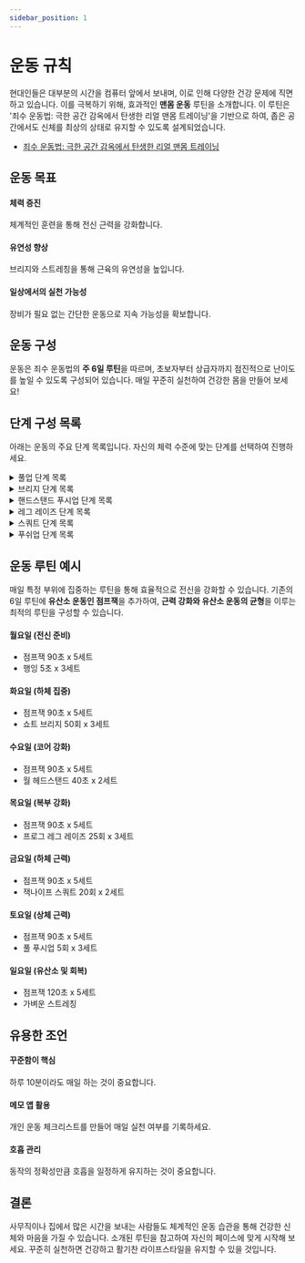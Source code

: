 ```yaml
---
sidebar_position: 1
---
```


# 운동 규칙

현대인들은 대부분의 시간을 컴퓨터 앞에서 보내며, 이로 인해 다양한 건강 문제에 직면하고 있습니다. 이를 극복하기 위해, 효과적인 **맨몸 운동** 루틴을 소개합니다. 이 루틴은 '죄수 운동법: 극한 공간 감옥에서 탄생한 리얼 맨몸 트레이닝'을 기반으로 하여, 좁은 공간에서도 신체를 최상의 상태로 유지할 수 있도록 설계되었습니다.

- [죄수 운동법: 극한 공간 감옥에서 탄생한 리얼 맨몸 트레이닝](https://www.coupang.com/vp/products/15215468?itemId=62603081&vendorItemId=3103704052)

## 운동 목표

#### 체력 증진

체계적인 훈련을 통해 전신 근력을 강화합니다.

#### 유연성 향상

브리지와 스트레칭을 통해 근육의 유연성을 높입니다.

#### 일상에서의 실천 가능성

장비가 필요 없는 간단한 운동으로 지속 가능성을 확보합니다.

## 운동 구성

운동은 죄수 운동법의 **주 6일 루틴**을 따르며, 초보자부터 상급자까지 점진적으로 난이도를 높일 수 있도록 구성되어 있습니다. 매일 꾸준히 실천하여 건강한 몸을 만들어 보세요!

## 단계 구성 목록

아래는 운동의 주요 단계 목록입니다. 자신의 체력 수준에 맞는 단계를 선택하여 진행하세요.

<details>
<summary>풀업 단계 목록</summary>

#### 1단계: 수직 풀업

- **초보자**: 10회 1세트
- **중급자**: 20회 2세트
- **상급자**: 40회 3세트

#### 2단계: 수평 풀업

- **초보자**: 10회 1세트
- **중급자**: 20회 2세트
- **상급자**: 30회 3세트

#### 3단계: 잭나이프 풀업

- **초보자**: 10회 1세트
- **중급자**: 15회 2세트
- **상급자**: 20회 3세트

#### 4단계: 하프 풀업

- **초보자**: 8회 1세트
- **중급자**: 11회 2세트
- **상급자**: 15회 2세트

#### 5단계: 풀 풀업

- **초보자**: 5회 1세트
- **중급자**: 8회 2세트
- **상급자**: 10회 2세트

#### 6단계: 클로즈 풀업

- **초보자**: 5회 1세트
- **중급자**: 8회 2세트
- **상급자**: 10회 2세트

#### 7단계: 비대칭 풀업

- **초보자**: 5회 1세트 (한쪽 팔 기준)
- **중급자**: 7회 2세트 (한쪽 팔 기준)
- **상급자**: 9회 2세트 (한쪽 팔 기준)

#### 8단계: 한손 풀업

- **초보자**: 4회 1세트 (한쪽 팔 기준)
- **중급자**: 6회 2세트 (한쪽 팔 기준)
- **상급자**: 8회 2세트 (한쪽 팔 기준)

#### 9단계: 한손 풀업

- **초보자**: 3회 1세트 (한쪽 팔 기준)
- **중급자**: 5회 2세트 (한쪽 팔 기준)
- **상급자**: 7회 2세트 (한쪽 팔 기준)

#### 10단계: 한손 풀업

- **초급자**: 1회 1세트 (한쪽 팔 기준)
- **중급자**: 3회 2세트 (한쪽 팔 기준)
- **상급자**: 6회 2세트 (한쪽 팔 기준)

</details>

<details>
<summary>브리지 단계 목록</summary>

#### 1단계: 쇼트 브리지

- **초보자**: 10회 1세트
- **중급자**: 25회 2세트
- **상급자**: 50회 3세트

#### 2단계: 스트레이트 브리지

- **초보자**: 10회 1세트
- **중급자**: 20회 2세트
- **상급자**: 40회 3세트

#### 3단계: 앵글 브리지

- **초보자**: 8회 1세트
- **중급자**: 15회 2세트
- **상급자**: 30회 3세트

#### 4단계: 헤드 브리지

- **초보자**: 8회 1세트
- **중급자**: 15회 2세트
- **상급자**: 25회 2세트

#### 5단계: 하프 브리지

- **초보자**: 8회 1세트
- **중급자**: 15회 2세트
- **상급자**: 20회 2세트

#### 6단계: 풀 브리지

- **초보자**: 6회 1세트
- **중급자**: 10회 2세트
- **상급자**: 15회 2세트

#### 7단계: 월 워킹 브리지 다운

- **초보자**: 3회 1세트
- **중급자**: 6회 2세트
- **상급자**: 10회 2세트

#### 8단계: 월 워킹 브리지 업

- **초보자**: 2회 1세트
- **중급자**: 4회 2세트
- **상급자**: 8회 2세트

#### 9단계: 클로징 브리지

- **초보자**: 1회 1세트
- **중급자**: 3회 2세트
- **상급자**: 6회 2세트

#### 10단계: 스탠드 투 스탠드 브리지

- **초보자**: 1회 1세트
- **중급자**: 3회 2세트
- **상급자**: 10~30회 2세트

</details>

<details>
<summary>핸드스탠드 푸시업 단계 목록</summary>

#### 1단계: 월 헤드스탠드

- **초보자**: 30초
- **중급자**: 1분
- **상급자**: 2분

#### 2단계: 크로우 스탠드

- **초보자**: 10초
- **중급자**: 30초
- **상급자**: 1분

#### 3단계: 월 핸드스탠드

- **초보자**: 30초
- **중급자**: 1분
- **상급자**: 2분

#### 4단계: 하프 핸드스탠드 푸시업

- **초보자**: 5회 1세트
- **중급자**: 10회 2세트
- **상급자**: 20회 2세트

#### 5단계: 핸드스탠드 푸시업

- **초보자**: 5회 1세트
- **중급자**: 10회 2세트
- **상급자**: 15회 2세트

#### 6단계: 클로즈 핸드스탠드 푸시업

- **초보자**: 5회 1세트
- **중급자**: 9회 2세트
- **상급자**: 12회 2세트

#### 7단계: 비대칭 핸드스탠드 푸시업

- **초보자**: 5회 1세트
- **중급자**: 8회 2세트
- **상급자**: 10회 2세트

#### 8단계: 한손 하프 핸드스탠드 푸시업

- **초보자**: 4회 1세트
- **중급자**: 6회 2세트
- **상급자**: 8회 2세트

#### 9단계: 레버 핸드스탠드 푸시업

- **초보자**: 3회 1세트
- **중급자**: 4회 2세트
- **상급자**: 6회 2세트

#### 10단계: 한손 핸드스탠드 푸시업

- **초보자**: 1회 1세트
- **중급자**: 2회 2세트
- **상급자**: 5회 2세트

</details>

<details>
<summary>레그 레이즈 단계 목록</summary>

#### 1단계: 니 턱

- **초보자**: 10회 1세트
- **중급자**: 25회 2세트
- **상급자**: 40회 3세트

#### 2단계: 니 레이즈

- **초보자**: 10회 1세트
- **중급자**: 20회 2세트
- **상급자**: 35회 3세트

#### 3단계: 벤트 레그 레이즈

- **초보자**: 10회 1세트
- **중급자**: 15회 2세트
- **상급자**: 30회 3세트

#### 4단계: 프로그 레그 레이즈

- **초보자**: 8회 1세트
- **중급자**: 15회 2세트
- **상급자**: 25회 3세트

#### 5단계: 플랫 레그 레이즈

- **초보자**: 5회 1세트
- **중급자**: 10회 2세트
- **상급자**: 20회 2세트

#### 6단계: 행잉 니 레이즈

- **초보자**: 5회 1세트
- **중급자**: 10회 2세트
- **상급자**: 15회 2세트

#### 7단계: 행잉 벤트 레그 레이즈

- **초보자**: 5회 1세트
- **중급자**: 10회 2세트
- **상급자**: 15회 2세트

#### 8단계: 행잉 프로그 레이즈

- **초보자**: 5회 1세트
- **중급자**: 10회 2세트
- **상급자**: 15회 2세트

#### 9단계: 하프 레그 레이즈

- **초보자**: 5회 1세트
- **중급자**: 10회 2세트
- **상급자**: 15회 2세트

#### 10단계: 행잉 레그 레이즈

- **초보자**: 5회 1세트
- **중급자**: 10회 2세트
- **상급자**: 30회 2세트

</details>

<details>
<summary>스쿼트 단계 목록</summary>

#### 1단계: 숄더스탠드 스쿼트

- **초보자**: 10회 1세트
- **중급자**: 25회 2세트
- **상급자**: 50회 3세트

#### 2단계: 잭나이프 스쿼트

- **초보자**: 10회 1세트
- **중급자**: 20회 2세트
- **상급자**: 40회 3세트

#### 3단계: 도움 스쿼트

- **초보자**: 10회 1세트
- **중급자**: 15회 2세트
- **상급자**: 30회 3세트

#### 4단계: 하프 스쿼트

- **초보자**: 8회 1세트
- **중급자**: 35회 2세트
- **상급자**: 50회 2세트

#### 5단계: 풀 스쿼트

- **초보자**: 5회 1세트
- **중급자**: 10회 2세트
- **상급자**: 30회 2세트

#### 6단계: 클로즈 스쿼트

- **초보자**: 5회 1세트
- **중급자**: 10회 2세트
- **상급자**: 20회 2세트

#### 7단계: 비대칭 스쿼트

- **초보자**: 5회 1세트 (한쪽 다리 기준)
- **중급자**: 10회 2세트 (한쪽 다리 기준)
- **상급자**: 20회 2세트 (한쪽 다리 기준)

#### 8단계: 한발 하프 스쿼트

- **초보자**: 5회 1세트 (한쪽 다리 기준)
- **중급자**: 10회 2세트 (한쪽 다리 기준)
- **상급자**: 20회 2세트 (한쪽 다리 기준)

#### 9단계: 한발 도움 스쿼트

- **초보자**: 5회 1세트 (한쪽 다리 기준)
- **중급자**: 10회 2세트 (한쪽 다리 기준)
- **상급자**: 20회 2세트 (한쪽 다리 기준)

#### 10단계: 한발 스쿼트

- **초보자**: 5회 1세트 (한쪽 다리 기준)
- **중급자**: 10회 2세트 (한쪽 다리 기준)
- **상급자**: 50회 2세트 (한쪽 다리 기준)

</details>

<details>
<summary>푸쉬업 단계 목록</summary>

#### 1단계: 월 푸시업

- **초보자**: 10회 1세트
- **중급자**: 25회 2세트
- **상급자**: 50회 3세트

#### 2단계: 인클라인 푸시업

- **초보자**: 10회 1세트
- **중급자**: 20회 2세트
- **상급자**: 40회 3세트

#### 3단계: 닐링 푸시업

- **초보자**: 10회 1세트
- **중급자**: 15회 2세트
- **상급자**: 30회 3세트

#### 4단계: 하프 푸시업

- **초보자**: 8회 1세트
- **중급자**: 12회 2세트
- **상급자**: 25회 2세트

#### 5단계: 풀 푸시업

- **초보자**: 5회 1세트
- **중급자**: 10회 2세트
- **상급자**: 20회 2세트

#### 6단계: 클로즈 푸시업

- **초보자**: 5회 1세트
- **중급자**: 10회 2세트
- **상급자**: 20회 2세트

#### 7단계: 비대칭 푸시업

- **초보자**: 5회 1세트 (한쪽 팔 기준)
- **중급자**: 10회 2세트 (한쪽 팔 기준)
- **상급자**: 20회 2세트 (한쪽 팔 기준)

#### 8단계: 한손 하프 푸시업

- **초보자**: 5회 1세트 (한쪽 팔 기준)
- **중급자**: 10회 1세트 (한쪽 팔 기준)
- **상급자**: 20회 1세트 (한쪽 팔 기준)

#### 9단계: 레버 푸시업

- **초보자**: 5회 1세트 (한쪽 팔 기준)
- **중급자**: 10회 2세트 (한쪽 팔 기준)
- **상급자**: 20회 2세트 (한쪽 팔 기준)

#### 10단계: 한손 푸시업

- **초보자**: 5회 1세트 (한쪽 팔 기준)
- **중급자**: 10회 2세트 (한쪽 팔 기준)
- **상급자**: 100회 1세트 (한쪽 팔 기준)

</details>

## 운동 루틴 예시

매일 특정 부위에 집중하는 루틴을 통해 효율적으로 전신을 강화할 수 있습니다. 기존의 6일 루틴에 **유산소 운동인 점프잭**을 추가하여, **근력 강화와 유산소 운동의 균형**을 이루는 최적의 루틴을 구성할 수 있습니다.

#### 월요일 (전신 준비)

- 점프잭 90초 x 5세트
- 행잉 5초 x 3세트

#### 화요일 (하체 집중)

- 점프잭 90초 x 5세트
- 쇼트 브리지 50회 x 3세트

#### 수요일 (코어 강화)

- 점프잭 90초 x 5세트
- 월 헤드스탠드 40초 x 2세트

#### 목요일 (복부 강화)

- 점프잭 90초 x 5세트
- 프로그 레그 레이즈 25회 x 3세트

#### 금요일 (하체 근력)

- 점프잭 90초 x 5세트
- 잭나이프 스쿼트 20회 x 2세트

#### 토요일 (상체 근력)

- 점프잭 90초 x 5세트
- 풀 푸시업 5회 x 3세트

#### 일요일 (유산소 및 회복)

- 점프잭 120초 x 5세트
- 가벼운 스트레칭

## 유용한 조언

#### 꾸준함이 핵심

하루 10분이라도 매일 하는 것이 중요합니다.

#### 메모 앱 활용

개인 운동 체크리스트를 만들어 매일 실천 여부를 기록하세요.

#### 호흡 관리

동작의 정확성만큼 호흡을 일정하게 유지하는 것이 중요합니다.

## 결론

사무직이나 집에서 많은 시간을 보내는 사람들도 체계적인 운동 습관을 통해 건강한 신체와 마음을 가질 수 있습니다. 소개된 루틴을 참고하여 자신의 페이스에 맞게 시작해 보세요. 꾸준히 실천하면 건강하고 활기찬 라이프스타일을 유지할 수 있을 것입니다.
